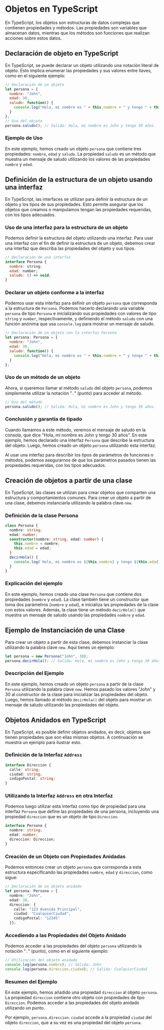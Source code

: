 # Objetos en TypeScript
En TypeScript, los objetos son estructuras de datos complejas que contienen propiedades y métodos. Las propiedades son variables que almacenan datos, mientras que los métodos son funciones que realizan acciones sobre estos datos.

## Declaración de objeto en TypeScript
En TypeScript, se puede declarar un objeto utilizando una notación literal de objeto. Esto implica enumerar las propiedades y sus valores entre llaves, como en el siguiente ejemplo:

```javascript
// Declaración de un objeto
let persona = {
  nombre: "John",
  edad: 30,
  saludo: function() {
    console.log("Hola, mi nombre es " + this.nombre + " y tengo " + this.edad + " años.");
  }
};
// Uso del objeto
persona.saludo(); // Salida: Hola, mi nombre es John y tengo 30 años.
```

### Ejemplo de Uso
En este ejemplo, hemos creado un objeto `persona` que contiene tres propiedades: `nombre`, `edad` y `saludo`. La propiedad `saludo` es un método que muestra un mensaje de saludo utilizando los valores de las propiedades `nombre` y `edad`.

## Definición de la estructura de un objeto usando una interfaz
En TypeScript, las interfaces se utilizan para definir la estructura de un objeto y los tipos de sus propiedades. Esto permite asegurar que los objetos que creamos o manipulamos tengan las propiedades requeridas, con los tipos adecuados.

### Uso de una interfaz para la estructura de un objeto
Podemos definir la estructura del objeto utilizando una interfaz. Para usar una interfaz con el fin de definir la estructura de un objeto, debemos crear una interfaz que describa las propiedades del objeto y sus tipos.

```javascript
// Declaración de una interfaz
interface Persona {
  nombre: string;
  edad: number;
  saludo: () => void;
}
```

### Declarar un objeto conforme a la interfaz
Podemos usar esta interfaz para definir un objeto `persona` que corresponda a la estructura de `Persona`. Podemos hacerlo declarando una variable `persona` de tipo `Persona` e inicializando sus propiedades con valores de tipo `string` y `number`, respectivamente, y definiendo el método `saludo` con una función anónima que usa `console.log` para mostrar un mensaje de saludo.

```javascript
// Declaración de un objeto con la interfaz Persona
let persona: Persona = {
  nombre: "John",
  edad: 30,
  saludo: function() {
    console.log("Hola, mi nombre es " + this.nombre + " y tengo " + this.edad + " años.");
  }
};
```

### Uso de un método de un objeto
Ahora, si queremos llamar al método `saludo` del objeto `persona`, podemos simplemente utilizar la notación "`.`" (punto) para acceder al método.

```javascript
// Uso del método
persona.saludo(); // Salida: Hola, mi nombre es John y tengo 30 años.
```

### Conclusión y garantía de tipado
Cuando llamamos a este método, veremos el mensaje de saludo en la consola, que dice "Hola, mi nombre es John y tengo 30 años". En este ejemplo, hemos declarado una interfaz `Persona` que describe la estructura del objeto. Luego, hemos creado un objeto `persona` utilizando esta interfaz.

Al usar una interfaz para describir los tipos de parámetros de funciones o métodos, podemos asegurarnos de que los parámetros pasados tienen las propiedades requeridas, con los tipos adecuados.

## Creación de objetos a partir de una clase
En TypeScript, las clases se utilizan para crear objetos que comparten una estructura y comportamientos comunes. Para crear un objeto a partir de una clase, debemos instanciarla utilizando la palabra clave `new`.

### Definición de la clase Persona
```typescript
class Persona {
  nombre: string;
  edad: number;
  constructor(nombre: string, edad: number) {
    this.nombre = nombre;
    this.edad = edad;
  }
  decirHola() {
    console.log(`Hola, mi nombre es ${this.nombre} y tengo ${this.edad} años.`);
  }
}
```

### Explicación del ejemplo
En este ejemplo, hemos creado una clase `Persona` que contiene dos propiedades (`nombre` y `edad`). La clase también tiene un constructor que toma dos parámetros (`nombre` y `edad`), e inicializa las propiedades de la clase con estos valores. Además, la clase tiene un método `decirHola()` que muestra un mensaje de saludo usando las propiedades `nombre` y `edad`.

## Ejemplo de Instanciación de una Clase
Para crear un objeto a partir de esta clase, debemos instanciar la clase utilizando la palabra clave `new`. Aquí tienes un ejemplo:

```typescript
let persona = new Persona("John", 30);
persona.decirHola(); // Salida: Hola, mi nombre es John y tengo 30 años.
```

### Descripción del Ejemplo
En este ejemplo, hemos creado un objeto `persona` a partir de la clase `Persona` utilizando la palabra clave `new`. Hemos pasado los valores "John" y 30 al constructor de la clase para inicializar las propiedades del objeto. Luego, hemos llamado al método `decirHola()` del objeto para mostrar un mensaje de saludo utilizando las propiedades del objeto.

## Objetos Anidados en TypeScript
En TypeScript, es posible definir objetos anidados, es decir, objetos que tienen propiedades que son ellas mismas objetos. A continuación se muestra un ejemplo para ilustrar esto.

### Definición de la Interfaz `Address`
```typescript
interface Direccion {
  calle: string;
  ciudad: string;
  codigoPostal: string;
}
```

### Utilizando la Interfaz `Address` en otra Interfaz
Podemos luego utilizar esta interfaz como tipo de propiedad para una interfaz `Persona` que define las propiedades de una persona, incluyendo una propiedad `direccion` que es un objeto de tipo `Direccion`.

```typescript
interface Persona {
  nombre: string;
  edad: number;
  direccion: Direccion;
}
```

### Creación de un Objeto con Propiedades Anidadas
Podemos entonces crear un objeto `persona` que corresponda a esta estructura especificando las propiedades `nombre`, `edad` y `direccion`, como sigue:

```typescript
// Declaración de un objeto anidado
let persona: Persona = {
  nombre: "John",
  edad: 30,
  direccion: {
    calle: "123 Avenida Principal",
    ciudad: "CualquierCiudad",
    codigoPostal: "12345"
  }};
```

### Accediendo a las Propiedades del Objeto Anidado
Podemos acceder a las propiedades del objeto `persona` utilizando la notación "`.`" (punto), como en el siguiente ejemplo:

```typescript
// Utilización del objeto anidado
console.log(persona.nombre); // Salida: John
console.log(persona.direccion.ciudad); // Salida: CualquierCiudad
```

### Resumen del Ejemplo
En este ejemplo, hemos añadido una propiedad `direccion` al objeto `persona`. La propiedad `direccion` contiene otro objeto con propiedades de tipo `Direccion`. Podemos acceder a las propiedades del objeto anidado utilizando un punto.

Por ejemplo, `persona.direccion.ciudad` accede a la propiedad `ciudad` del objeto `direccion`, que a su vez es una propiedad del objeto `persona`.